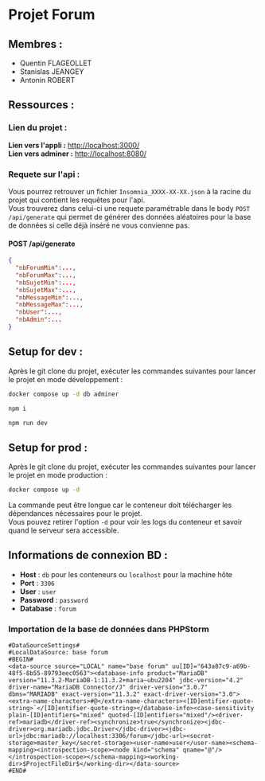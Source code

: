 # Projet Forum

## Membres :
 - Quentin FLAGEOLLET
 - Stanislas JEANGEY
 - Antonin ROBERT

## Ressources :

### Lien du projet :  
**Lien vers l'appli :** [http://localhost:3000/](http://localhost:3000/)  
**Lien vers adminer :** [http://localhost:8080/](http://localhost:8080/)

### Requete sur l'api :
Vous pourrez retrouver un fichier `Insomnia_XXXX-XX-XX.json` à la racine du projet qui contient les requêtes pour l'api.  
Vous trouverez dans celui-ci une requete paramétrable dans le body `POST /api/generate` qui permet de générer des données aléatoires pour la base de données si celle déjà inséré ne vous convienne pas.
#### POST /api/generate
```json
{
  "nbForumMin":...,
  "nbForumMax":...,
  "nbSujetMin":...,
  "nbSujetMax":...,
  "nbMessageMin":...,
  "nbMessageMax":...,
  "nbUser":...,
  "nbAdmin":...
}
```

## Setup for dev :

Après le git clone du projet, exécuter les commandes suivantes pour lancer le projet en mode développement :

```bash
docker compose up -d db adminer
```
```bash
npm i
```
```bash
npm run dev
```

## Setup for prod :

Après le git clone du projet, exécuter les commandes suivantes pour lancer le projet en mode production :

```bash
docker compose up -d 
```

La commande peut être longue car le conteneur doit télécharger les dépendances nécessaires pour le projet.  
Vous pouvez retirer l'option `-d` pour voir les logs du conteneur et savoir quand le serveur sera accessible.


## Informations de connexion BD :

- **Host** : `db` pour les conteneurs ou `localhost` pour la machine hôte
- **Port** : `3306`
- **User** : `user`
- **Password** : `password`
- **Database** : `forum`

### Importation de la base de données dans PHPStorm

```
#DataSourceSettings#
#LocalDataSource: base forum
#BEGIN#
<data-source source="LOCAL" name="base forum" uu[ID]="643a87c9-a69b-48f5-8b55-89793eec0563"><database-info product="MariaDB" version="11.3.2-MariaDB-1:11.3.2+maria~ubu2204" jdbc-version="4.2" driver-name="MariaDB Connector/J" driver-version="3.0.7" dbms="MARIADB" exact-version="11.3.2" exact-driver-version="3.0"><extra-name-characters>#@</extra-name-characters><[ID]entifier-quote-string>`</[ID]entifier-quote-string></database-info><case-sensitivity plain-[ID]entifiers="mixed" quoted-[ID]entifiers="mixed"/><driver-ref>mariadb</driver-ref><synchronize>true</synchronize><jdbc-driver>org.mariadb.jdbc.Driver</jdbc-driver><jdbc-url>jdbc:mariadb://localhost:3306/forum</jdbc-url><secret-storage>master_key</secret-storage><user-name>user</user-name><schema-mapping><introspection-scope><node kind="schema" qname="@"/></introspection-scope></schema-mapping><working-dir>$ProjectFileDir$</working-dir></data-source>
#END#
```
